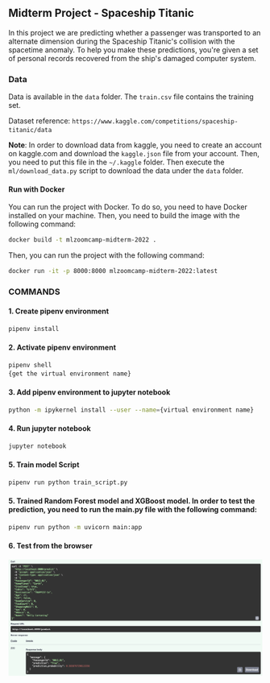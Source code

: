 
## Midterm Project - Spaceship Titanic

In this project we are predicting whether a passenger was transported to an alternate dimension during the Spaceship Titanic's collision with the spacetime anomaly. To help you make these predictions, you're given a set of personal records recovered from the ship's damaged computer system.

### Data

Data is available in the `data` folder. The `train.csv` file contains the training set.

Dataset reference: `https://www.kaggle.com/competitions/spaceship-titanic/data`

**Note**: In order to download data from kaggle, you need to create an account on kaggle.com and download the `kaggle.json` file from your account. Then, you need to put this file in the `~/.kaggle` folder. Then execute the `ml/download_data.py` script to download the data under the `data` folder.


#### Run with Docker

You can run the project with Docker. To do so, you need to have Docker installed on your machine. Then, you need to build the image with the following command:

```bash
docker build -t mlzoomcamp-midterm-2022 .
```

Then, you can run the project with the following command:

```bash
docker run -it -p 8000:8000 mlzoomcamp-midterm-2022:latest
```


### COMMANDS
#### 1. Create pipenv environment
```bash
pipenv install
```

#### 2. Activate pipenv environment
```bash
pipenv shell
{get the virtual environment name}
```

#### 3. Add pipenv environment to jupyter notebook
```bash
python -m ipykernel install --user --name={virtual environment name}
```

#### 4. Run jupyter notebook
```bash
jupyter notebook
```

#### 5. Train model Script
```bash
pipenv run python train_script.py
```

#### 5. Trained Random Forest model and XGBoost model. In order to test the prediction, you need to run the main.py file with the following command:
```bash
pipenv run python -m uvicorn main:app
```

#### 6. Test from the browser
![example_post_api](./images/example_post_api.png)

